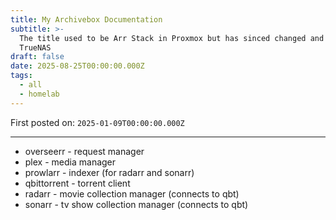 ```yaml
---
title: My Archivebox Documentation
subtitle: >-
  The title used to be Arr Stack in Proxmox but has sinced changed and moved to
  TrueNAS
draft: false
date: 2025-08-25T00:00:00.000Z
tags:
  - all
  - homelab
---
```


First posted on: `2025-01-09T00:00:00.000Z`

***

* overseerr - request manager
* plex - media manager
* prowlarr - indexer (for radarr and sonarr)
* qbittorrent - torrent client
* radarr - movie collection manager (connects to qbt)
* sonarr - tv show collection manager (connects to qbt)

